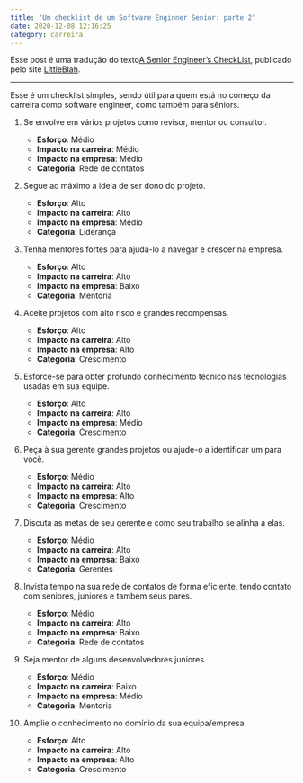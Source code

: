 ```yaml
---
title: "Um checklist de um Software Enginner Senior: parte 2"
date: 2020-12-08 12:16:25
category: carreira
---
```

Esse post é uma tradução do texto[A Senior Engineer’s CheckList](https://littleblah.com/post/2019-09-01-senior-engineer-checklist/), publicado pelo site [LittleBlah](https://littleblah.com/).

- - -

Esse é um checklist simples, sendo útil para quem está no começo da carreira como software engineer, como também para sêniors.

1. Se envolve em vários projetos como revisor, mentor ou consultor.

    - **Esforço**: Médio
    - **Impacto na carreira**: Médio
    - **Impacto na empresa**: Médio
    - **Categoria**: Rede de contatos



2. Segue ao máximo a ideia de ser dono do projeto.
    - **Esforço**: Alto
    - **Impacto na carreira**: Alto
    - **Impacto na empresa**: Médio
    - **Categoria**: Liderança



3. Tenha mentores fortes para ajudá-lo a navegar e crescer na empresa.
    - **Esforço**: Alto
    - **Impacto na carreira**: Alto
    - **Impacto na empresa**: Baixo
    - **Categoria**: Mentoria



4. Aceite projetos com alto risco e grandes recompensas.
    - **Esforço**: Alto
    - **Impacto na carreira**: Alto
    - **Impacto na empresa**: Alto
    - **Categoria**: Crescimento



5. Esforce-se para obter profundo conhecimento técnico nas tecnologias usadas em sua equipe.
    - **Esforço**: Alto
    - **Impacto na carreira**: Alto
    - **Impacto na empresa**: Médio
    - **Categoria**: Crescimento



6. Peça à sua gerente grandes projetos ou ajude-o a identificar um para você.
    - **Esforço**: Médio
    - **Impacto na carreira**: Alto
    - **Impacto na empresa**: Alto
    - **Categoria**: Crescimento



7. Discuta as metas de seu gerente e como seu trabalho se alinha a elas.
    - **Esforço**: Médio
    - **Impacto na carreira**: Alto
    - **Impacto na empresa**: Baixo
    - **Categoria**: Gerentes



8. Invista tempo na sua rede de contatos de forma eficiente, tendo contato com seniores, juniores e também seus pares.
    - **Esforço**: Médio
    - **Impacto na carreira**: Alto
    - **Impacto na empresa**: Baixo
    - **Categoria**: Rede de contatos



9. Seja mentor de alguns desenvolvedores juniores.
    - **Esforço**: Médio
    - **Impacto na carreira**: Baixo
    - **Impacto na empresa**: Médio
    - **Categoria**: Mentoria



10. Amplie o conhecimento no domínio da sua equipa/empresa.
    - **Esforço**: Alto
    - **Impacto na carreira**: Alto
    - **Impacto na empresa**: Alto
    - **Categoria**: Crescimento
